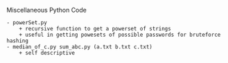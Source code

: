 Miscellaneous Python Code

	- powerSet.py
		+ recursive function to get a powerset of strings
		+ useful in getting powesets of possible passwords for bruteforce hashing
	- median_of_c.py sum_abc.py (a.txt b.txt c.txt)
		+ self descriptive

